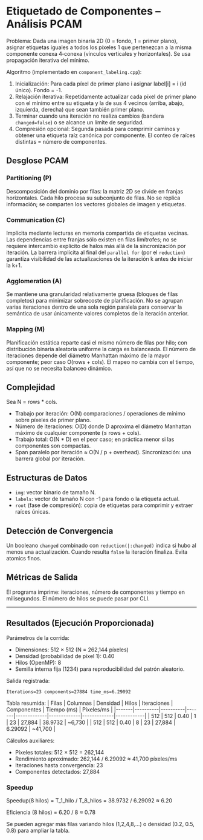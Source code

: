 ﻿# Etiquetado de Componentes – Análisis PCAM

Problema: Dada una imagen binaria 2D (0 = fondo, 1 = primer plano), asignar etiquetas iguales a todos los píxeles 1 que pertenezcan a la misma componente conexa 4‑conexa (vínculos verticales y horizontales). Se usa propagación iterativa del mínimo.

Algoritmo (implementado en `component_labeling.cpp`):
1. Inicialización: Para cada píxel de primer plano i asignar label[i] = i (id único). Fondo = -1.
2. Relajación iterativa: Repetidamente actualizar cada píxel de primer plano con el mínimo entre su etiqueta y la de sus 4 vecinos (arriba, abajo, izquierda, derecha) que sean también primer plano.
3. Terminar cuando una iteración no realiza cambios (bandera `changed=false`) o se alcance un límite de seguridad.
4. Compresión opcional: Segunda pasada para comprimir caminos y obtener una etiqueta raíz canónica por componente. El conteo de raíces distintas = número de componentes.

## Desglose PCAM

### Partitioning (P)
Descomposición del dominio por filas: la matriz 2D se divide en franjas horizontales. Cada hilo procesa su subconjunto de filas. No se replica información; se comparten los vectores globales de imagen y etiquetas.

### Communication (C)
Implícita mediante lecturas en memoria compartida de etiquetas vecinas. Las dependencias entre franjas sólo existen en filas limítrofes; no se requiere intercambio explícito de halos más allá de la sincronización por iteración. La barrera implícita al final del `parallel for` (por el `reduction`) garantiza visibilidad de las actualizaciones de la iteración k antes de iniciar la k+1.

### Agglomeration (A)
Se mantiene una granularidad relativamente gruesa (bloques de filas completos) para minimizar sobrecoste de planificación. No se agrupan varias iteraciones dentro de una sola región paralela para conservar la semántica de usar únicamente valores completos de la iteración anterior.

### Mapping (M)
Planificación estática reparte casi el mismo número de filas por hilo; con distribución binaria aleatoria uniforme la carga es balanceada. El número de iteraciones depende del diámetro Manhattan máximo de la mayor componente; peor caso O(rows + cols). El mapeo no cambia con el tiempo, así que no se necesita balanceo dinámico.

## Complejidad
Sea N = rows * cols.
- Trabajo por iteración: O(N) comparaciones / operaciones de mínimo sobre píxeles de primer plano.
- Número de iteraciones: O(D) donde D aproxima el diámetro Manhattan máximo de cualquier componente (≤ rows + cols).
- Trabajo total: O(N * D) en el peor caso; en práctica menor si las componentes son compactas.
- Span paralelo por iteración ≈ O(N / p + overhead). Sincronización: una barrera global por iteración.

## Estructuras de Datos
- `img`: vector<int> binario de tamaño N.
- `labels`: vector<int> de tamaño N con -1 para fondo o la etiqueta actual.
- `root` (fase de compresión): copia de etiquetas para comprimir y extraer raíces únicas.

## Detección de Convergencia
Un booleano `changed` combinado con `reduction(|:changed)` indica si hubo al menos una actualización. Cuando resulta `false` la iteración finaliza. Evita atomics finos.

## Métricas de Salida
El programa imprime: iteraciones, número de componentes y tiempo en milisegundos. El número de hilos se puede pasar por CLI.

---
## Resultados (Ejecución Proporcionada)

Parámetros de la corrida:
- Dimensiones: 512 × 512 (N = 262,144 píxeles)
- Densidad (probabilidad de píxel 1): 0.40
- Hilos (OpenMP): 8
- Semilla interna fija (1234) para reproducibilidad del patrón aleatorio.

Salida registrada:
```
Iterations=23 components=27884 time_ms=6.29092
```

Tabla resumida:
| Filas | Columnas | Densidad | Hilos | Iteraciones | Componentes | Tiempo (ms) | Píxeles/ms |
|-------|----------|----------|-------|-------------|-------------|-------------|------------|
| 512   | 512      | 0.40     | 1     | 23          | 27,884      | 38.9732     | ~6,730     |
| 512   | 512      | 0.40     | 8     | 23          | 27,884      | 6.29092     | ~41,700    |

Cálculos auxiliares:
- Píxeles totales: 512 × 512 = 262,144
- Rendimiento aproximado: 262,144 / 6.29092 ≈ 41,700 píxeles/ms
- Iteraciones hasta convergencia: 23
- Componentes detectados: 27,884

### Speedup
Speedup(8 hilos) = T_1_hilo / T_8_hilos = 38.9732 / 6.29092 ≈ 6.20

Eficiencia (8 hilos) = 6.20 / 8 ≈ 0.78

Se pueden agregar más filas variando hilos (1,2,4,8,...) o densidad (0.2, 0.5, 0.8) para ampliar la tabla.

